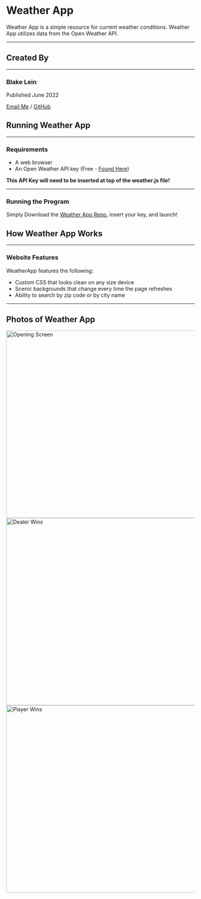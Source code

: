 # **Weather App**

Weather App is a simple resource for current weather conditions. Weather App utilizes data from the Open Weather API.

---

## **Created By**

---

### Blake Lein

Published June 2022

[Email Me](blake.lein@gmail.com) / [GitHub](https://github.com/BlakeLein?tab=repositories)

## Running Weather App

---

### **Requirements**

- A web browser
- An Open Weather API key (Free - [Found Here](https://openweathermap.org/api))

**This API Key will need to be inserted at top of the weather.js file!**

---

### **Running the Program**

Simply Download the [Weather App Repo](), insert your key, and launch!

## How Weather App Works

---

### Website Features

WeatherApp features the following:

- Custom CSS that looks clean on any size device
- Scenic backgrounds that change every time the page refreshes
- Ability to search by zip code or by city name

---

## Photos of Weather App

<img src="images/open.png"
alt="Opening Screen"
width="700" height="500"
/>
<img src="images/losangeles.png"
alt="Dealer Wins"
width="700" height="500"
/>
<img src="images/zip.png"
alt="Player Wins"
width="700" height="500"
/>
